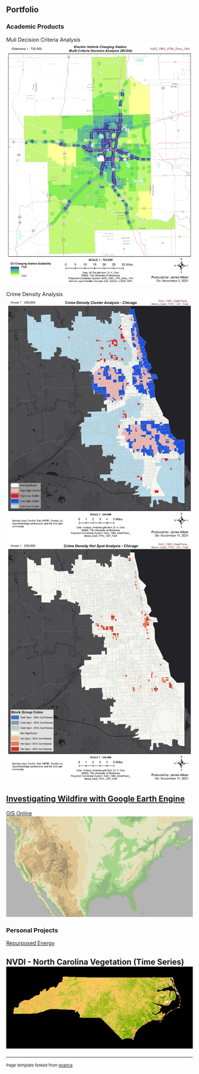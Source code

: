 ## Portfolio


### Academic Products

Muli Decision Criteria Analysis
<img src="images/MCDA.jpg?raw=true"/>

Crime Density Analysis
<img src="images/Cluster.jpg?raw=true"/>
<img src="images/Hotspot.jpg?raw=true"/>

[Investigating Wildfire with Google Earth Engine](https://grantaltizer.users.earthengine.app/view/investigating-wildfire-pre-and-post-burn-comparison)
---

[GIS Online](https://arcg.is/ia1nC0)
<img src="images/WorldElv.JPG?raw=true"/>
                                     
### Personal Projects

[Repurposed Energy](https://storymaps.arcgis.com/stories/0f221c939d0249e18fe804570fcea1c0/)

NVDI - North Carolina Vegetation (Time Series)
<img src="images/NC_VegetationOvertime.gif?raw=true"/>
---




---
<p style="font-size:11px">Page template forked from <a href="https://github.com/evanca/quick-portfolio">evanca</a></p>
<!-- Remove above link if you don't want to attibute -->
